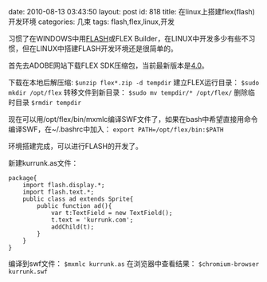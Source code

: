 date: 2010-08-13 03:43:50
layout: post
id: 818
title: 在linux上搭建flex(flash)开发环境
categories: 几束
tags: flash,flex,linux,开发

习惯了在WINDOWS中用[FLASH](http://blog.kurrunk.com/archives/tag/flash)或FLEX Builder，在LINUX中开发多少有些不习惯，但在LINUX中搭建FLASH开发环境还是很简单的。

首先去ADOBE网站下载FLEX SDK压缩包，当前最新版本是[4.0](http://www.adobe.com/go/flex4_sdk)。

下载在本地后解压缩:
`$unzip flex*.zip -d tempdir`
建立FLEX运行目录：
`$sudo mkdir /opt/flex`
转移文件到新目录：
`$sudo mv tempdir/* /opt/flex/`
删除临时目录
`$rmdir tempdir`

现在可以用/opt/flex/bin/mxmlc编译SWF文件了，如果在bash中希望直接用命令编译SWF，在~/.bashrc中加入：
`export PATH=/opt/flex/bin:$PATH`

环境搭建完成，可以进行FLASH的开发了。

新建kurrunk.as文件：

    
    package{
        import flash.display.*;
        import flash.text.*;
        public class ad extends Sprite{
            public function ad(){
                var t:TextField = new TextField();
                t.text = 'kurrunk.com';
                addChild(t);
            }
        }
    }


编译到swf文件：
`$mxmlc kurrunk.as`
在浏览器中查看结果：
`$chromium-browser kurrunk.swf`
